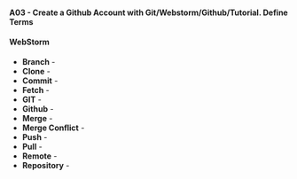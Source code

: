#### A03 - Create a Github Account with Git/Webstorm/Github/Tutorial. Define Terms

#### WebStorm



- **Branch** - <br>
- **Clone** - <br>
- **Commit** - <br>
- **Fetch** - <br>
- **GIT** - <br>
- **Github** - <br>
- **Merge** - <br>
- **Merge Conflict** - <br>
- **Push** - <br>
- **Pull** - <br>
- **Remote** - <br>
- **Repository** - <br>

